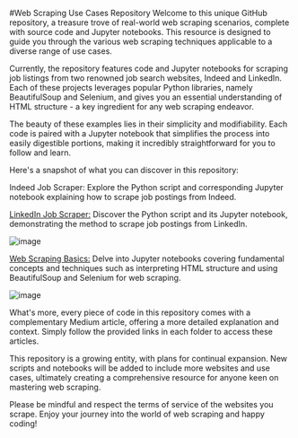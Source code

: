 #Web Scraping Use Cases Repository
Welcome to this unique GitHub repository, a treasure trove of real-world web scraping scenarios, complete with source code and Jupyter notebooks. This resource is designed to guide you through the various web scraping techniques applicable to a diverse range of use cases.

Currently, the repository features code and Jupyter notebooks for scraping job listings from two renowned job search websites, Indeed and LinkedIn. Each of these projects leverages popular Python libraries, namely BeautifulSoup and Selenium, and gives you an essential understanding of HTML structure - a key ingredient for any web scraping endeavor.

The beauty of these examples lies in their simplicity and modifiability. Each code is paired with a Jupyter notebook that simplifies the process into easily digestible portions, making it incredibly straightforward for you to follow and learn.

Here's a snapshot of what you can discover in this repository:

Indeed Job Scraper: Explore the Python script and corresponding Jupyter notebook explaining how to scrape job postings from Indeed.


[LinkedIn Job Scraper:](https://blog.devgenius.io/how-to-build-a-scraping-tool-for-linkedin-in-7-minutes-tool-data-science-csv-selenium-beautifulsoup-python-a673f12ac579) Discover the Python script and its Jupyter notebook, demonstrating the method to scrape job postings from LinkedIn.

![image](https://github.com/rfeers/webscraping/assets/83583953/fb49fb21-17f4-4220-89b7-5c7e4affc172)

[Web Scraping Basics:](https://medium.com/forcodesake/understanding-the-art-of-web-scraping-with-selenium-and-beautifulsoup-data-science-python-html-programming-bba0e3ae07ad) Delve into Jupyter notebooks covering fundamental concepts and techniques such as interpreting HTML structure and using BeautifulSoup and Selenium for web scraping.

![image](https://github.com/rfeers/webscraping/assets/83583953/66ac6dff-14aa-4fba-a5a9-cada61bf0a4f)

What's more, every piece of code in this repository comes with a complementary Medium article, offering a more detailed explanation and context. Simply follow the provided links in each folder to access these articles.

This repository is a growing entity, with plans for continual expansion. New scripts and notebooks will be added to include more websites and use cases, ultimately creating a comprehensive resource for anyone keen on mastering web scraping.

Please be mindful and respect the terms of service of the websites you scrape. Enjoy your journey into the world of web scraping and happy coding!

